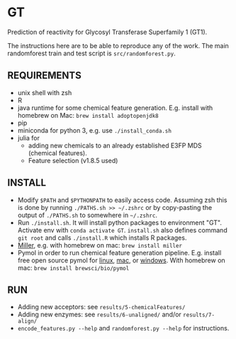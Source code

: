 # GT
Prediction of reactivity for Glycosyl Transferase Superfamily 1 (GT1).

The instructions here are to be able to reproduce any of the work.
The main randomforest train and test script is `src/randomforest.py`.

## REQUIREMENTS
- unix shell with zsh
- R
- java runtime for some chemical feature generation.
  E.g. install with homebrew on Mac: `brew install adoptopenjdk8`
- pip
- miniconda for python 3, e.g. use `./install_conda.sh`
- julia for
  - adding new chemicals to an already established E3FP MDS (chemical 
    features).
  - Feature selection (v1.8.5 used)

## INSTALL
- Modify `$PATH` and `$PYTHONPATH` to easily access code. Assuming zsh this is 
  done by running `./PATHS.sh >> ~/.zshrc` or by copy-pasting the output of 
  `./PATHS.sh` to somewhere in `~/.zshrc`.
- Run `./install.sh`. It will install python packages to environment "GT". 
  Activate env with `conda activate GT`.
  `install.sh` also defines command `git root` and calls `./install.R` which 
  installs R packages.
- [Miller](https://github.com/johnkerl/miller), e.g. with homebrew on mac: 
  `brew install miller`
- Pymol in order to run chemical feature generation pipeline. E.g. install free 
  open source pymol for [linux](https://pymolwiki.org/index.php/Linux_Install), 
  [mac](https://pymolwiki.org/index.php/MAC_Install), or 
  [windows](https://pymolwiki.org/index.php/Windows_Install). With homebrew on 
  mac: `brew install brewsci/bio/pymol`

## RUN
- Adding new acceptors: see `results/5-chemicalFeatures/`
- Adding new enzymes: see `results/6-unaligned/` and/or `results/7-align/`
- `encode_features.py --help` and `randomforest.py --help` for instructions.

